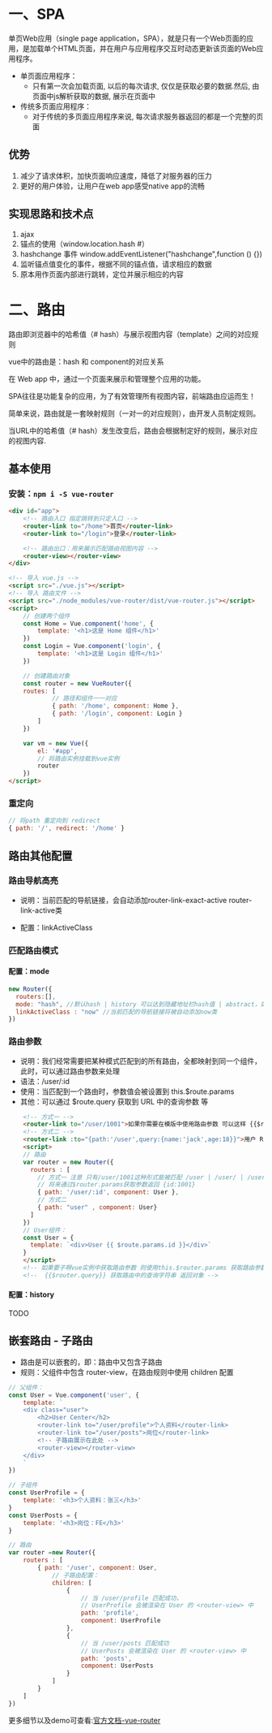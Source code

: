 # 一、SPA

单页Web应用（single page application，SPA），就是只有一个Web页面的应用，是加载单个HTML页面，并在用户与应用程序交互时动态更新该页面的Web应用程序。

* 单页面应用程序：
    * 只有第一次会加载页面, 以后的每次请求, 仅仅是获取必要的数据.然后, 由页面中js解析获取的数据, 展示在页面中
* 传统多页面应用程序：
    * 对于传统的多页面应用程序来说, 每次请求服务器返回的都是一个完整的页面

## 优势

1. 减少了请求体积，加快页面响应速度，降低了对服务器的压力
2. 更好的用户体验，让用户在web app感受native app的流畅

## 实现思路和技术点

1. ajax
2. 锚点的使用（window.location.hash #）
3. hashchange 事件 window.addEventListener("hashchange",function () {})
4. 监听锚点值变化的事件，根据不同的锚点值，请求相应的数据
5. 原本用作页面内部进行跳转，定位并展示相应的内容

# 二、路由

路由即浏览器中的哈希值（# hash）与展示视图内容（template）之间的对应规则

vue中的路由是：hash 和 component的对应关系

在 Web app 中，通过一个页面来展示和管理整个应用的功能。

SPA往往是功能复杂的应用，为了有效管理所有视图内容，前端路由应运而生！

简单来说，路由就是一套映射规则（一对一的对应规则），由开发人员制定规则。

当URL中的哈希值（# hash）发生改变后，路由会根据制定好的规则，展示对应的视图内容.

## 基本使用

### 安装：`npm i -S vue-router`
```html
<div id="app">
    <!-- 路由入口 指定跳转到只定入口 -->
    <router-link to="/home">首页</router-link>
    <router-link to="/login">登录</router-link>

    <!-- 路由出口：用来展示匹配路由视图内容 -->
    <router-view></router-view>
</div>

<!-- 导入 vue.js -->
<script src="./vue.js"></script>
<!-- 导入 路由文件 -->
<script src="./node_modules/vue-router/dist/vue-router.js"></script>
<script>
    // 创建两个组件
    const Home = Vue.component('home', {
        template: '<h1>这是 Home 组件</h1>'
    })
    const Login = Vue.component('login', {
        template: '<h1>这是 Login 组件</h1>'
    })

    // 创建路由对象
    const router = new VueRouter({
    routes: [
            // 路径和组件一一对应
            { path: '/home', component: Home },
            { path: '/login', component: Login }
        ]
    })

    var vm = new Vue({
        el: '#app',
        // 将路由实例挂载到vue实例
        router
    })
</script>
```

### 重定向
```js
// 将path 重定向到 redirect
{ path: '/', redirect: '/home' }
```

## 路由其他配置
### 路由导航高亮
* 说明：当前匹配的导航链接，会自动添加router-link-exact-active router-link-active类

* 配置：linkActiveClass

### 匹配路由模式

#### 配置：mode

```js
new Router({
  routers:[],
  mode: "hash", //默认hash | history 可以达到隐藏地址栏hash值 | abstract，如果发现没有浏览器的 API 则强制进入
  linkActiveClass : "now" //当前匹配的导航链接将被自动添加now类
})
```
### 路由参数

* 说明：我们经常需要把某种模式匹配到的所有路由，全都映射到同一个组件，此时，可以通过路由参数来处理
* 语法：/user/:id
* 使用：当匹配到一个路由时，参数值会被设置到 this.$route.params
* 其他：可以通过 $route.query 获取到 URL 中的查询参数 等

```html
    <!-- 方式一 -->
    <router-link to="/user/1001">如果你需要在模版中使用路由参数 可以这样 {{$router.params.id}}</router-link>
    <!-- 方式二 -->
    <router-link :to="{path:'/user',query:{name:'jack',age:18}}">用户 Rose</router-link>
    <script>
    // 路由
    var router = new Router({
      routers : [
        // 方式一 注意 只有/user/1001这种形式能被匹配 /user | /user/ | /user/1001/ 都不能被匹配
        // 将来通过$router.params获取参数返回 {id:1001}
        { path: '/user/:id', component: User }, 
        // 方式二
        { path: "user" , component: User}
      ]
    })
    // User组件：
    const User = {
      template: `<div>User {{ $route.params.id }}</div>`
    }
    </script>  
    <!-- 如果要子啊vue实例中获取路由参数 则使用this.$router.params 获取路由参数对象 -->
    <!--  {{$router.query}} 获取路由中的查询字符串 返回对象 -->
```

#### 配置：history 

TODO

## 嵌套路由 - 子路由

* 路由是可以嵌套的，即：路由中又包含子路由
* 规则：父组件中包含 router-view，在路由规则中使用 children 配置

```js
// 父组件：
const User = Vue.component('user', {
    template: `
    <div class="user">
        <h2>User Center</h2>
        <router-link to="/user/profile">个人资料</router-link>
        <router-link to="/user/posts">岗位</router-link>
        <!-- 子路由展示在此处 -->
        <router-view></router-view>
    </div>
    `
})

// 子组件
const UserProfile = {
    template: '<h3>个人资料：张三</h3>'
}
const UserPosts = {
    template: '<h3>岗位：FE</h3>'
}

// 路由
var router =new Router({
    routers : [
        { path: '/user', component: User,
            // 子路由配置：
            children: [
                {
                    // 当 /user/profile 匹配成功，
                    // UserProfile 会被渲染在 User 的 <router-view> 中
                    path: 'profile',
                    component: UserProfile
                },
                {
                    // 当 /user/posts 匹配成功
                    // UserPosts 会被渲染在 User 的 <router-view> 中
                    path: 'posts',
                    component: UserPosts
                }
            ]
        }
    ]
})
```
更多细节以及demo可查看:[官方文档-vue-router](https://router.vuejs.org/zh/)
